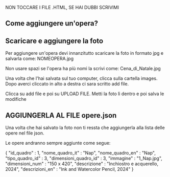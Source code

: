 NON TOCCARE I FILE .HTML, SE HAI DUBBI SCRIVIMI
## Come aggiungere un'opera?
## Scaricare e aggiungere la foto
Per aggiungere un'opera devi innanzitutto scaricare la foto in formato jpg e salvarla come: NOMEOPERA.jpg 

Non usare spazi se l'opera ha più nomi la scrivi come: Cena_di_Natale.jpg

Una volta che l'hai salvata sul tuo computer, clicca sulla cartella images. Dopo averci cliccato in alto a destra ci sara scritto add file.

Clicca su add file e poi su UPLOAD FILE. Metti la foto lì dentro e poi salva le modifiche

## AGGIUNGERLA AL FILE opere.json

Una volta che hai salvato la foto non ti ressta che aggiungerla alla lista delle opere nel file json.

Le opere andranno sempre aggiunte come segue:

{
		"id_quadro" : 1,
		"nome_quadro_it" : "Nap",
		"nome_quadro_en" : "Nap",
		"tipo_quadro_id" : 3,
		"dimensioni_quadro_id" : 3,
		"immagine" : "1_Nap.jpg",
		"dimensioni_num" : "150 x 420",
		"descrizione" : "Inchiostro e acquerello, 2024",
		"descrizioni_en" : "Ink and Watercolor Pencil, 2024"
	}

